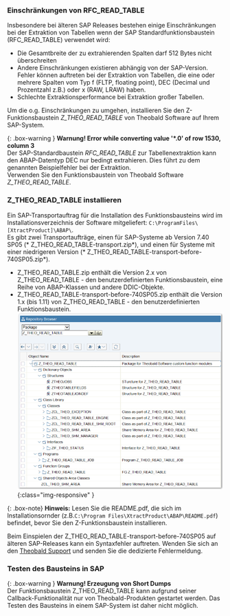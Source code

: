 ### Einschränkungen von RFC_READ_TABLE 
Insbesondere bei älteren SAP Releases bestehen einige Einschränkungen bei der Extraktion von Tabellen wenn der SAP Standardfunktionsbaustein (RFC_READ_TABLE) verwendet wird:

- Die Gesamtbreite der zu extrahierenden Spalten darf 512 Bytes nicht überschreiten
- Andere Einschränkungen existieren abhängig von der SAP-Version. 
  Fehler können auftreten bei der Extraktion von Tabellen, die eine oder mehrere Spalten vom Typ f (FLTP, floating point), DEC (Decimal und Prozentzahl z.B.) oder x (RAW, LRAW) haben.
- Schlechte Extraktionsperformance bei Extraktion großer Tabellen.

Um die o.g. Einschränkungen zu umgehen, installieren Sie den Z-Funktionsbaustein *Z_THEO_READ_TABLE* von Theobald Software auf Ihrem SAP-System.

{: .box-warning }
**Warnung! Error while converting value '\*.0' of row 1530, column 3** <br>
Der SAP-Standardbaustein *RFC_READ_TABLE* zur Tabellenextraktion kann den ABAP-Datentyp DEC nur bedingt extrahieren. Dies führt zu dem genannten Beispielfehler bei der Extraktion.<br>
Verwenden Sie den Funktionsbaustein von Theobald Software *Z_THEO_READ_TABLE*. 

### Z_THEO_READ_TABLE installieren

Ein SAP-Transportauftrag für die Installation des Funktionsbausteins wird im Installationsverzeichnis der Software mitgeliefert: `C:\ProgramFiles\[XtractProduct]\ABAP\`.<br>
Es gibt zwei Transportaufträge, einen für SAP-Systeme ab Version 7.40 SP05 (* Z_THEO_READ_TABLE-transport.zip*), und einen für Systeme mit einer niedrigeren Version (* Z_THEO_READ_TABLE-transport-before-740SP05.zip*).<br>

- Z_THEO_READ_TABLE.zip enthält die Version 2.x von Z_THEO_READ_TABLE - den benutzerdefinierten Funktionsbaustein, eine Reihe von ABAP-Klassen und andere DDIC-Objekte.  
- Z_THEO_READ_TABLE-transport-before-740SP05.zip enthält die Version 1.x (bis 1.11) von Z_THEO_READ_TABLE - den benutzerdefinierten Funktionsbaustein.
![Z_THEO_READ_TABLE_SE80](/img/content/Z_THEO_READ_TABLE_SE80.png){:class="img-responsive" }

{: .box-note}
**Hinweis:** Lesen Sie die README.pdf, die sich im Installationsornder (z.B.`C:\Program Files\XtractProduct\ABAP\README.pdf`) befindet, bevor Sie den Z-Funktionsbaustein installieren.

Beim Einspielen der Z_THEO_READ_TABLE-transport-before-740SP05 auf älteren SAP-Releases kann ein Syntaxfehler auftreten. Wenden Sie sich an den [Theobald Support](https://support.theobald-software.com) und senden Sie die dedizierte Fehlermeldung.

### Testen des Bausteins in SAP

{: .box-warning }
**Warnung! Erzeugung von Short Dumps** <br>
Der Funktionsbaustein Z_THEO_READ_TABLE kann aufgrund seiner Callback-Funktionalität nur von Theobald-Produkten gestartet werden. Das Testen des Bausteins in einem SAP-System ist daher nicht möglich.
